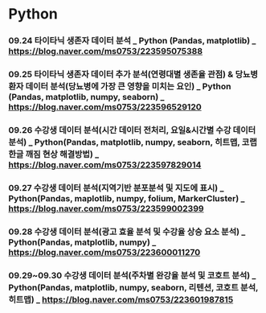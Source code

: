 # Python

### 09.24 타이타닉 생존자 데이터 분석 _ Python (Pandas, matplotlib) _ https://blog.naver.com/ms0753/223595075388
### 09.25 타이타닉 생존자 데이터 추가 분석(연령대별 생존율 관점) & 당뇨병 환자 데이터 분석(당뇨병에 가장 큰 영향을 미치는 요인) _ Python (Pandas, matplotlib, numpy, seaborn) _  https://blog.naver.com/ms0753/223596529120
### 09.26 수강생 데이터 분석(시간 데이터 전처리, 요일&시간별 수강 데이터 분석) _ Python(Pandas, matplotlib, numpy, seaborn, 히트맵, 코랩 한글 깨짐 현상 해결방법) _ https://blog.naver.com/ms0753/223597829014
### 09.27 수강생 데이터 분석(지역기반 분포분석 및 지도에 표시) _ Python(Pandas, maplotlib, numpy, folium, MarkerCluster) _ https://blog.naver.com/ms0753/223599002399
### 09.28 수강생 데이터 분석(광고 효율 분석 및 수강율 상승 요소 분석) _ Python(Pandas, matplotlib, numpy) _ https://blog.naver.com/ms0753/223600011270
### 09.29~09.30 수강생 데이터 분석(주차별 완강율 분석 및 코호트 분석) _ Python(Pandas, matplotlib, numpy, seaborn, 리텐션, 코호트 분석, 히트맵) _ https://blog.naver.com/ms0753/223601987815
